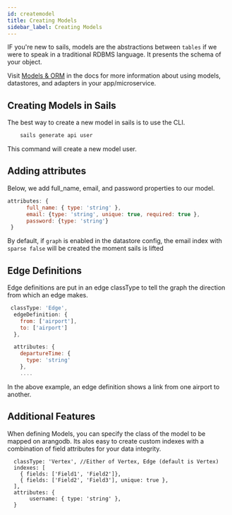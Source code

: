 ```yaml
---
id: createmodel
title: Creating Models
sidebar_label: Creating Models
---
```


IF you're new to sails, models are the abstractions between `tables` if we were to speak in a traditional RDBMS language. It presents the schema of your object.

Visit [Models & ORM](https://sailsjs.com/docs/concepts/models-and-orm) in the docs for more information about using models, datastores, and adapters in your app/microservice.

## Creating Models in Sails

The best way to create a new model in sails is to use the CLI.

```sh
    sails generate api user
```

This command will create a new model user.

## Adding attributes

Below, we add full_name, email, and password properties to our model.

```js
attributes: {
      full_name: { type: 'string' },
      email: {type: 'string', unique: true, required: true },
      password: {type: 'string'}
 }

```

By default, if `graph` is enabled in the datastore config, the email index with `sparse false` will be created the moment sails is lifted

## Edge Definitions

Edge definitions are put in an edge classType to tell the graph the direction from which an edge makes.

```js
 classType: 'Edge',
  edgeDefinition: {
    from: ['airport'],
    to: ['airport']
  },

  attributes: {
    departureTime: {
      type: 'string'
    },
    ....


```

In the above example, an edge definition shows a link from one airport to another.

## Additional Features

When defining Models, you can specify the class of the model to be mapped on arangodb. Its alos easy to create custom indexes with a combination of field attributes for your data integrity.

```
  classType: 'Vertex', //Either of Vertex, Edge (default is Vertex)
  indexes: [
    { fields: ['Field1', 'Field2']},
    { fields: ['Field2', 'Field3'], unique: true },
  ],
  attributes: {
       username: { type: 'string' },
  }

```
